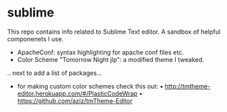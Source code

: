 sublime
=======

This repo contains info related to Sublime Text editor. A sandbox of helpful componenets I use.

- ApacheConf: syntax highlighting for apache conf files etc.
- Color Scheme "Tomorrow Night jlp": a modified theme I tweaked.

.. next to add a list of packages...


* for making custom color schemes check this out:
  • http://tmtheme-editor.herokuapp.com/#/PlasticCodeWrap
  • https://github.com/aziz/tmTheme-Editor